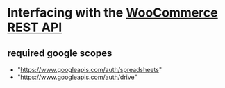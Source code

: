 # Interfacing with the [WooCommerce REST API](https://woocommerce.github.io/woocommerce-rest-api-docs)

## required google scopes

- "https://www.googleapis.com/auth/spreadsheets"
- "https://www.googleapis.com/auth/drive"
